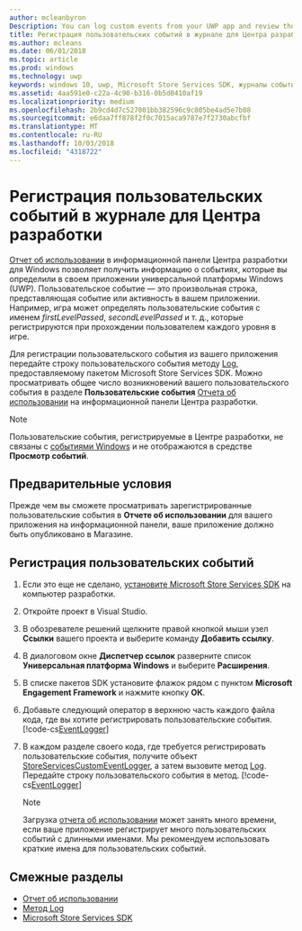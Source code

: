 ```yaml
---
author: mcleanbyron
Description: You can log custom events from your UWP app and review those events in the Usage report on the Windows Dev Center dashboard.
title: Регистрация пользовательских событий в журнале для Центра разработки
ms.author: mcleans
ms.date: 06/01/2018
ms.topic: article
ms.prod: windows
ms.technology: uwp
keywords: windows 10, uwp, Microsoft Store Services SDK, журналы событий
ms.assetid: 4aa591e0-c22a-4c90-b316-0b5d0410af19
ms.localizationpriority: medium
ms.openlocfilehash: 2b9cd4d7c527001bb382596c9c805be4ad5e7b08
ms.sourcegitcommit: e6daa7ff878f2f0c7015aca9787e7f2730abcfbf
ms.translationtype: MT
ms.contentlocale: ru-RU
ms.lasthandoff: 10/03/2018
ms.locfileid: "4318722"
---
```

# <a name="log-custom-events-for-dev-center"></a>Регистрация пользовательских событий в журнале для Центра разработки

[Отчет об использовании](https://msdn.microsoft.com/windows/uwp/publish/usage-report) в информационной панели Центра разработки для Windows позволяет получить информацию о событиях, которые вы определили в своем приложении универсальной платформы Windows (UWP). Пользовательское событие — это произвольная строка, представляющая событие или активность в вашем приложении. Например, игра может определять пользовательские события с именем *firstLevelPassed*, *secondLevelPassed* и т. д., которые регистрируются при прохождении пользователем каждого уровня в игре.

Для регистрации пользовательского события из вашего приложения передайте строку пользовательского события методу [Log](https://docs.microsoft.com/uwp/api/microsoft.services.store.engagement.storeservicescustomeventlogger.log), предоставляемому пакетом Microsoft Store Services SDK. Можно просматривать общее число возникновений вашего пользовательского события в разделе **Пользовательские события** [Отчета об использовании](https://msdn.microsoft.com/windows/uwp/publish/usage-report) на информационной панели Центра разработки.

> [!NOTE]
> Пользовательские события, регистрируемые в Центре разработки, не связаны с [событиями Windows](https://msdn.microsoft.com/library/windows/desktop/aa964766.aspx) и не отображаются в средстве **Просмотр событий**.

## <a name="prerequisites"></a>Предварительные условия

Прежде чем вы сможете просматривать зарегистрированные пользовательские события в **Отчете об использовании** для вашего приложения на информационной панели, ваше приложение должно быть опубликовано в Магазине.

## <a name="how-to-log-custom-events"></a>Регистрация пользовательских событий

1. Если это еще не сделано, [установите Microsoft Store Services SDK](microsoft-store-services-sdk.md#install-the-sdk) на компьютер разработки.

2. Откройте проект в Visual Studio.

3. В обозревателе решений щелкните правой кнопкой мыши узел **Ссылки** вашего проекта и выберите команду **Добавить ссылку**.

4. В диалоговом окне **Диспетчер ссылок** разверните список **Универсальная платформа Windows** и выберите **Расширения**.

5. В списке пакетов SDK установите флажок рядом с пунктом **Microsoft Engagement Framework** и нажмите кнопку **ОК**.

6. Добавьте следующий оператор в верхнюю часть каждого файла кода, где вы хотите регистрировать пользовательские события.
    [!code-cs[EventLogger](./code/StoreSDKSamples/cs/LogEvents.cs#EngagementNamespace)]

7. В каждом разделе своего кода, где требуется регистрировать пользовательские события, получите объект [StoreServicesCustomEventLogger](https://docs.microsoft.com/uwp/api/microsoft.services.store.engagement.storeservicescustomeventlogger.log), а затем вызовите метод [Log](https://docs.microsoft.com/uwp/api/microsoft.services.store.engagement.storeservicescustomeventlogger.log). Передайте строку пользовательского события в метод.
    [!code-cs[EventLogger](./code/StoreSDKSamples/cs/LogEvents.cs#Log)]

    > [!NOTE]
    > Загрузка [отчета об использовании](https://msdn.microsoft.com/windows/uwp/publish/usage-report) может занять много времени, если ваше приложение регистрирует много пользовательских событий с длинными именами. Мы рекомендуем использовать краткие имена для пользовательских событий. 

## <a name="related-topics"></a>Смежные разделы

* [Отчет об использовании](https://msdn.microsoft.com/windows/uwp/publish/usage-report)
* [Метод Log](https://docs.microsoft.com/uwp/api/microsoft.services.store.engagement.storeservicescustomeventlogger.log)
* [Microsoft Store Services SDK](https://msdn.microsoft.com/windows/uwp/monetize/microsoft-store-services-sdk)
